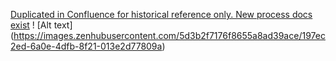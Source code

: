 [Duplicated in Confluence for historical reference only. New process docs exist](https://vfs.atlassian.net/wiki/spaces/Contact/pages/1857978838/Legacy+Issue+Resolution+Process)
! [Alt text] (https://images.zenhubusercontent.com/5d3b2f7176f8655a8ad39ace/197ec2ed-6a0e-4dfb-8f21-013e2d77809a)
